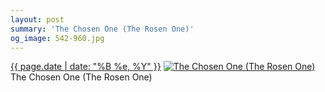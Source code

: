 ```yaml
---
layout: post
summary: 'The Chosen One (The Rosen One)'
og_image: 542-960.jpg
---
```


<p>
  <time><a href="/542">{{ page.date | date: "%B %e, %Y" }}</a></time>
  <a href="/542"><img src="{{ site.assets_url }}/542-480.jpg" srcset="{{ site.assets_url }}/542-240.jpg 240w, {{ site.assets_url }}/542-480.jpg 480w, {{ site.assets_url }}/542-720.jpg 720w, {{ site.assets_url }}/542-960.jpg 960w" sizes="(min-width: 700px) 50vw, calc(100vw - 2rem)" alt="The Chosen One (The Rosen One)" /></a>
  <span>The Chosen One (The Rosen One)</span>
</p>
